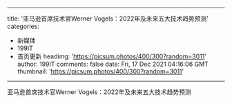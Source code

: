 
---
title: '亚马逊首席技术官Werner Vogels：2022年及未来五大技术趋势预测'
categories: 
 - 新媒体
 - 199IT
 - 首页更新
headimg: 'https://picsum.photos/400/300?random=3011'
author: 199IT
comments: false
date: Fri, 17 Dec 2021 04:16:06 GMT
thumbnail: 'https://picsum.photos/400/300?random=3011'
---

<div>   
亚马逊首席技术官Werner Vogels：2022年及未来五大技术趋势预测  
</div>
            